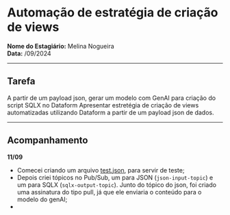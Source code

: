 # Automação de estratégia de criação de views

**Nome do Estagiário:** Melina Nogueira  
**Data:** /09/2024

---
## **Tarefa**
A partir de um payload json, gerar um modelo com GenAI para criação do script SQLX no Dataform
Apresentar estretégia de criação de views automatizadas utilizando Dataform a partir de um payload json de dados.

---

## **Acompanhamento**

**11/09**
- Comecei criando um arquivo [test.json](arquivos\test.json), para servir de teste;
- Depois criei tópicos no Pub/Sub, um para JSON (`json-input-topic`) e um para SQLX (`sqlx-output-topic`). Junto do tópico do json, foi criado uma assinatura do tipo pull, já que ele enviaria o conteúdo para o modelo do genAI;
- 
